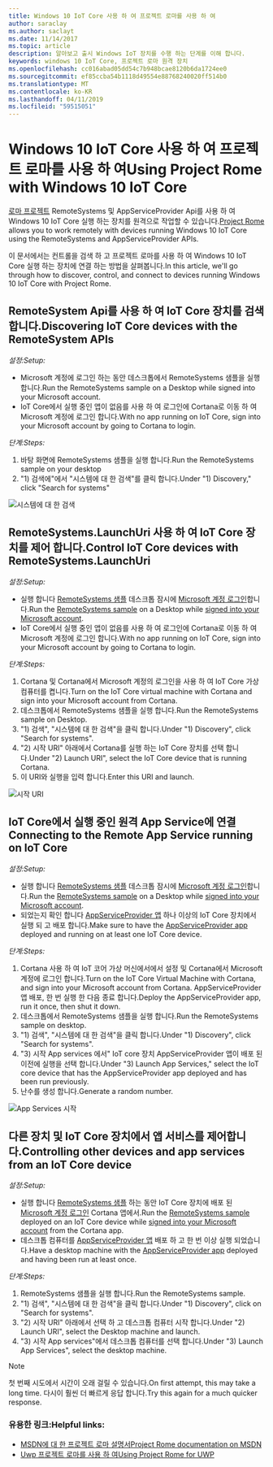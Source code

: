 ```yaml
---
title: Windows 10 IoT Core 사용 하 여 프로젝트 로마를 사용 하 여
author: saraclay
ms.author: saclayt
ms.date: 11/14/2017
ms.topic: article
description: 알아보고 출시 Windows IoT 장치를 수행 하는 단계를 이해 합니다.
keywords: windows 10 IoT Core, 프로젝트 로마 원격 장치
ms.openlocfilehash: cc016abad05dd54c7b948bcae8120b6da1724ee0
ms.sourcegitcommit: ef85ccba54b1118d49554e88768240020ff514b0
ms.translationtype: MT
ms.contentlocale: ko-KR
ms.lasthandoff: 04/11/2019
ms.locfileid: "59515051"
---
```

# <a name="using-project-rome-with-windows-10-iot-core"></a><span data-ttu-id="79b4b-104">Windows 10 IoT Core 사용 하 여 프로젝트 로마를 사용 하 여</span><span class="sxs-lookup"><span data-stu-id="79b4b-104">Using Project Rome with Windows 10 IoT Core</span></span> 
 
<span data-ttu-id="79b4b-105">[로마 프로젝트](https://developer.microsoft.com/en-us/windows/project-rome) RemoteSystems 및 AppServiceProvider Api를 사용 하 여 Windows 10 IoT Core 실행 하는 장치를 원격으로 작업할 수 있습니다.</span><span class="sxs-lookup"><span data-stu-id="79b4b-105">[Project Rome](https://developer.microsoft.com/en-us/windows/project-rome) allows you to work remotely with devices running Windows 10 IoT Core using the RemoteSystems and AppServiceProvider APIs.</span></span> 
 
<span data-ttu-id="79b4b-106">이 문서에서는 컨트롤을 검색 하 고 프로젝트 로마를 사용 하 여 Windows 10 IoT Core 실행 하는 장치에 연결 하는 방법을 살펴봅니다.</span><span class="sxs-lookup"><span data-stu-id="79b4b-106">In this article, we'll go through how to discover, control, and connect to devices running Windows 10 IoT Core with Project Rome.</span></span>  
 
## <a name="discovering-iot-core-devices-with-the-remotesystem-apis"></a><span data-ttu-id="79b4b-107">RemoteSystem Api를 사용 하 여 IoT Core 장치를 검색합니다.</span><span class="sxs-lookup"><span data-stu-id="79b4b-107">Discovering IoT Core devices with the RemoteSystem APIs</span></span> 
 
_<span data-ttu-id="79b4b-108">설정:</span><span class="sxs-lookup"><span data-stu-id="79b4b-108">Setup:</span></span>_
* <span data-ttu-id="79b4b-109">Microsoft 계정에 로그인 하는 동안 데스크톱에서 RemoteSystems 샘플을 실행 합니다.</span><span class="sxs-lookup"><span data-stu-id="79b4b-109">Run the RemoteSystems sample on a Desktop while signed into your Microsoft account.</span></span>  
* <span data-ttu-id="79b4b-110">IoT Core에서 실행 중인 앱이 없음를 사용 하 여 로그인에 Cortana로 이동 하 여 Microsoft 계정에 로그인 합니다.</span><span class="sxs-lookup"><span data-stu-id="79b4b-110">With no app running on IoT Core, sign into your Microsoft account by going to Cortana to login.</span></span> 
 
_<span data-ttu-id="79b4b-111">단계:</span><span class="sxs-lookup"><span data-stu-id="79b4b-111">Steps:</span></span>_
1. <span data-ttu-id="79b4b-112">바탕 화면에 RemoteSystems 샘플을 실행 합니다.</span><span class="sxs-lookup"><span data-stu-id="79b4b-112">Run the RemoteSystems sample on your desktop</span></span> 
2. <span data-ttu-id="79b4b-113">"1) 검색에"에서 "시스템에 대 한 검색"를 클릭 합니다.</span><span class="sxs-lookup"><span data-stu-id="79b4b-113">Under "1) Discovery," click "Search for systems"</span></span> 

![시스템에 대 한 검색](../media/ProjectRome/SearchForSystems.gif)
 
## <a name="control-iot-core-devices-with-remotesystemslaunchuri"></a><span data-ttu-id="79b4b-115">RemoteSystems.LaunchUri 사용 하 여 IoT Core 장치를 제어 합니다.</span><span class="sxs-lookup"><span data-stu-id="79b4b-115">Control IoT Core devices with RemoteSystems.LaunchUri</span></span> 
 
_<span data-ttu-id="79b4b-116">설정:</span><span class="sxs-lookup"><span data-stu-id="79b4b-116">Setup:</span></span>_
* <span data-ttu-id="79b4b-117">실행 합니다 [RemoteSystems 샘플](https://github.com/Microsoft/Windows-universal-samples/tree/dev/Samples/RemoteSystems) 데스크톱 잠시에 [Microsoft 계정 로그인](https://github.com/Microsoft/Windows-universal-samples/tree/master/Samples/WebAccountManagement)합니다.</span><span class="sxs-lookup"><span data-stu-id="79b4b-117">Run the [RemoteSystems sample](https://github.com/Microsoft/Windows-universal-samples/tree/dev/Samples/RemoteSystems) on a Desktop while [signed into your Microsoft account](https://github.com/Microsoft/Windows-universal-samples/tree/master/Samples/WebAccountManagement).</span></span>
* <span data-ttu-id="79b4b-118">IoT Core에서 실행 중인 앱이 없음를 사용 하 여 로그인에 Cortana로 이동 하 여 Microsoft 계정에 로그인 합니다.</span><span class="sxs-lookup"><span data-stu-id="79b4b-118">With no app running on IoT Core, sign into your Microsoft account by going to Cortana to login.</span></span> 
 
_<span data-ttu-id="79b4b-119">단계:</span><span class="sxs-lookup"><span data-stu-id="79b4b-119">Steps:</span></span>_
1. <span data-ttu-id="79b4b-120">Cortana 및 Cortana에서 Microsoft 계정의 로그인을 사용 하 여 IoT Core 가상 컴퓨터를 켭니다.</span><span class="sxs-lookup"><span data-stu-id="79b4b-120">Turn on the IoT Core virtual machine with Cortana and sign into your Microsoft account from Cortana.</span></span> 
2. <span data-ttu-id="79b4b-121">데스크톱에서 RemoteSystems 샘플을 실행 합니다.</span><span class="sxs-lookup"><span data-stu-id="79b4b-121">Run the RemoteSystems sample on Desktop.</span></span> 
3. <span data-ttu-id="79b4b-122">"1) 검색", "시스템에 대 한 검색"을 클릭 합니다.</span><span class="sxs-lookup"><span data-stu-id="79b4b-122">Under "1) Discovery", click "Search for systems".</span></span> 
4. <span data-ttu-id="79b4b-123">"2) 시작 URI" 아래에서 Cortana를 실행 하는 IoT Core 장치를 선택 합니다.</span><span class="sxs-lookup"><span data-stu-id="79b4b-123">Under "2) Launch URI", select the IoT Core device that is running Cortana.</span></span> 
5. <span data-ttu-id="79b4b-124">이 URI와 실행을 입력 합니다.</span><span class="sxs-lookup"><span data-stu-id="79b4b-124">Enter this URI and launch.</span></span> 

![시작 URI](../media/ProjectRome/LaunchURI.gif)

## <a name="connecting-to-the-remote-app-service-running-on-iot-core"></a><span data-ttu-id="79b4b-126">IoT Core에서 실행 중인 원격 App Service에 연결</span><span class="sxs-lookup"><span data-stu-id="79b4b-126">Connecting to the Remote App Service running on IoT Core</span></span> 
_<span data-ttu-id="79b4b-127">설정:</span><span class="sxs-lookup"><span data-stu-id="79b4b-127">Setup:</span></span>_
* <span data-ttu-id="79b4b-128">실행 합니다 [RemoteSystems 샘플](https://github.com/Microsoft/Windows-universal-samples/tree/dev/Samples/RemoteSystems) 데스크톱 잠시에 [Microsoft 계정 로그인](https://github.com/Microsoft/Windows-universal-samples/tree/master/Samples/WebAccountManagement)합니다.</span><span class="sxs-lookup"><span data-stu-id="79b4b-128">Run the [RemoteSystems sample](https://github.com/Microsoft/Windows-universal-samples/tree/dev/Samples/RemoteSystems) on a Desktop while [signed into your Microsoft account](https://github.com/Microsoft/Windows-universal-samples/tree/master/Samples/WebAccountManagement).</span></span> 
* <span data-ttu-id="79b4b-129">되었는지 확인 합니다 [AppServiceProvider 앱](https://github.com/Microsoft/Windows-universal-samples/tree/dev/Samples/AppServices) 하나 이상의 IoT Core 장치에서 실행 되 고 배포 합니다.</span><span class="sxs-lookup"><span data-stu-id="79b4b-129">Make sure to have the [AppServiceProvider app](https://github.com/Microsoft/Windows-universal-samples/tree/dev/Samples/AppServices) deployed and running on at least one IoT Core device.</span></span> 
 
_<span data-ttu-id="79b4b-130">단계:</span><span class="sxs-lookup"><span data-stu-id="79b4b-130">Steps:</span></span>_
1. <span data-ttu-id="79b4b-131">Cortana 사용 하 여 IoT 코어 가상 머신에서에서 설정 및 Cortana에서 Microsoft 계정에 로그인 합니다.</span><span class="sxs-lookup"><span data-stu-id="79b4b-131">Turn on the IoT Core Virtual Machine with Cortana, and sign into your Microsoft account from Cortana.</span></span> <span data-ttu-id="79b4b-132">AppServiceProvider 앱 배포, 한 번 실행 한 다음 종료 합니다.</span><span class="sxs-lookup"><span data-stu-id="79b4b-132">Deploy the AppServiceProvider app, run it once, then shut it down.</span></span> 
2. <span data-ttu-id="79b4b-133">데스크톱에서 RemoteSystems 샘플을 실행 합니다.</span><span class="sxs-lookup"><span data-stu-id="79b4b-133">Run the RemoteSystems sample on desktop.</span></span> 
3. <span data-ttu-id="79b4b-134">"1) 검색", "시스템에 대 한 검색"을 클릭 합니다.</span><span class="sxs-lookup"><span data-stu-id="79b4b-134">Under "1) Discovery", click "Search for systems".</span></span> 
4. <span data-ttu-id="79b4b-135">"3) 시작 App services 에서" IoT core 장치 AppServiceProvider 앱이 배포 된 이전에 실행을 선택 합니다.</span><span class="sxs-lookup"><span data-stu-id="79b4b-135">Under "3) Launch App Services," select the IoT core device that has the AppServiceProvider app deployed and has been run previously.</span></span> 
5. <span data-ttu-id="79b4b-136">난수를 생성 합니다.</span><span class="sxs-lookup"><span data-stu-id="79b4b-136">Generate a random number.</span></span>  

![App Services 시작](../media/ProjectRome/LaunchAppServices.gif)
 
## <a name="controlling-other-devices-and-app-services-from-an-iot-core-device"></a><span data-ttu-id="79b4b-138">다른 장치 및 IoT Core 장치에서 앱 서비스를 제어합니다.</span><span class="sxs-lookup"><span data-stu-id="79b4b-138">Controlling other devices and app services from an IoT Core device</span></span> 

_<span data-ttu-id="79b4b-139">설정:</span><span class="sxs-lookup"><span data-stu-id="79b4b-139">Setup:</span></span>_
* <span data-ttu-id="79b4b-140">실행 합니다 [RemoteSystems 샘플](https://github.com/Microsoft/Windows-universal-samples/tree/dev/Samples/RemoteSystems) 하는 동안 IoT Core 장치에 배포 된 [Microsoft 계정 로그인](https://github.com/Microsoft/Windows-universal-samples/tree/master/Samples/WebAccountManagement) Cortana 앱에서.</span><span class="sxs-lookup"><span data-stu-id="79b4b-140">Run the [RemoteSystems sample](https://github.com/Microsoft/Windows-universal-samples/tree/dev/Samples/RemoteSystems) deployed on an IoT Core device while [signed into your Microsoft account](https://github.com/Microsoft/Windows-universal-samples/tree/master/Samples/WebAccountManagement) from the Cortana app.</span></span> 
* <span data-ttu-id="79b4b-141">데스크톱 컴퓨터를 [AppServiceProvider 앱](https://github.com/Microsoft/Windows-universal-samples/tree/dev/Samples/AppServices) 배포 하 고 한 번 이상 실행 되었습니다.</span><span class="sxs-lookup"><span data-stu-id="79b4b-141">Have a desktop machine with the [AppServiceProvider app](https://github.com/Microsoft/Windows-universal-samples/tree/dev/Samples/AppServices) deployed and having been run at least once.</span></span> 
 
_<span data-ttu-id="79b4b-142">단계:</span><span class="sxs-lookup"><span data-stu-id="79b4b-142">Steps:</span></span>_
1. <span data-ttu-id="79b4b-143">RemoteSystems 샘플을 실행 합니다.</span><span class="sxs-lookup"><span data-stu-id="79b4b-143">Run the RemoteSystems sample.</span></span> 
2. <span data-ttu-id="79b4b-144">"1) 검색", "시스템에 대 한 검색"을 클릭 합니다.</span><span class="sxs-lookup"><span data-stu-id="79b4b-144">Under "1) Discovery", click on "Search for systems".</span></span> 
3. <span data-ttu-id="79b4b-145">"2) 시작 URI" 아래에서 선택 하 고 데스크톱 컴퓨터 시작 합니다.</span><span class="sxs-lookup"><span data-stu-id="79b4b-145">Under "2) Launch URI", select the Desktop machine and launch.</span></span> 
4. <span data-ttu-id="79b4b-146">"3) 시작 App services"에서 데스크톱 컴퓨터를 선택 합니다.</span><span class="sxs-lookup"><span data-stu-id="79b4b-146">Under "3) Launch App Services", select the desktop machine.</span></span>  
 
> [!NOTE] 
> <span data-ttu-id="79b4b-147">첫 번째 시도에서 시간이 오래 걸릴 수 있습니다.</span><span class="sxs-lookup"><span data-stu-id="79b4b-147">On first attempt, this may take a long time.</span></span> <span data-ttu-id="79b4b-148">다시이 훨씬 더 빠르게 응답 합니다.</span><span class="sxs-lookup"><span data-stu-id="79b4b-148">Try this again for a much quicker response.</span></span> 
 
### <a name="helpful-links"></a><span data-ttu-id="79b4b-149">유용한 링크:</span><span class="sxs-lookup"><span data-stu-id="79b4b-149">Helpful links:</span></span> 
* [<span data-ttu-id="79b4b-150">MSDN에 대 한 프로젝트 로마 설명서</span><span class="sxs-lookup"><span data-stu-id="79b4b-150">Project Rome documentation on MSDN</span></span>](https://developer.microsoft.com/en-us/windows/project-rome )
* [<span data-ttu-id="79b4b-151">Uwp 프로젝트 로마를 사용 하 여</span><span class="sxs-lookup"><span data-stu-id="79b4b-151">Using Project Rome for UWP</span></span>](https://docs.microsoft.com/windows/uwp/launch-resume/connected-apps-and-devices )
 
